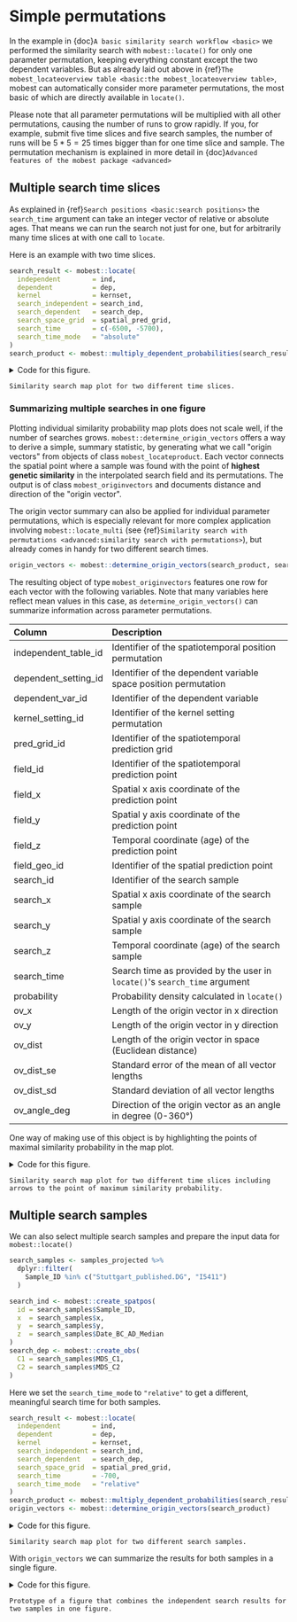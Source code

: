 # Simple permutations

In the example in {doc}`A basic similarity search workflow <basic>` we performed the similarity search with `mobest::locate()` for only one parameter permutation, keeping everything constant except the two dependent variables. But as already laid out above in {ref}`The mobest_locateoverview table <basic:the mobest_locateoverview table>`, mobest can automatically consider more parameter permutations, the most basic of which are directly available in `locate()`.

Please note that all parameter permutations will be multiplied with all other permutations, causing the number of runs to grow rapidly. If you, for example, submit five time slices and five search samples, the number of runs will be $5*5=25$ times bigger than for one time slice and sample. The permutation mechanism is explained in more detail in {doc}`Advanced features of the mobest package <advanced>`

## Multiple search time slices

As explained in {ref}`Search positions <basic:search positions>` the `search_time` argument can take an integer vector of relative or absolute ages. That means we can run the search not just for one, but for arbitrarily many time slices at with one call to `locate`.

Here is an example with two time slices.

```r
search_result <- mobest::locate(
  independent        = ind,
  dependent          = dep,
  kernel             = kernset,
  search_independent = search_ind,
  search_dependent   = search_dep,
  search_space_grid  = spatial_pred_grid,
  search_time        = c(-6500, -5700),
  search_time_mode   = "absolute"
)
search_product <- mobest::multiply_dependent_probabilities(search_result)
```

<details>
<summary>Code for this figure.</summary>

```r
ggplot() +
  geom_raster(
    data = search_product,
    mapping = aes(x = field_x, y = field_y, fill = probability)
  ) +
  scale_fill_viridis_c() +
  geom_sf(
    data = research_area_3035,
    fill = NA, colour = "red",
    linetype = "solid", linewidth = 1
  ) +
  geom_point(
    data = search_samples,
    mapping = aes(x, y),
    colour = "red"
  ) +
  ggtitle(
    label = "<Stuttgart> ~5250BC",
    subtitle = "Early Neolithic (Linear Pottery Culture) - Lazaridis et al. 2014"
  ) +
  theme_bw() +
  theme(
    axis.title = element_blank()
  ) +
  guides(
    fill = guide_colourbar(title = "Similarity\nsearch\nprobability")
  ) +
  facet_wrap(
    ~search_time,
    labeller = \(variable, value) {
      paste0("Search time: ", abs(value), "BC")
    }
  )
```
</details>

```{figure} img/basic/search_map_two_timeslices.png
Similarity search map plot for two different time slices.
```

### Summarizing multiple searches in one figure

Plotting individual similarity probability map plots does not scale well, if the number of searches grows. `mobest::determine_origin_vectors` offers a way to derive a simple, summary statistic, by generating what we call "origin vectors" from objects of class `mobest_locateproduct`. Each vector connects the spatial point where a sample was found with the point of **highest genetic similarity** in the interpolated search field and its permutations. The output is of class `mobest_originvectors` and documents distance and direction of the "origin vector".

The origin vector summary can also be applied for individual parameter permutations, which is especially relevant for more complex application involving `mobest::locate_multi` (see {ref}`Similarity search with permutations <advanced:similarity search with permutations>`), but already comes in handy for two different search times.

```r
origin_vectors <- mobest::determine_origin_vectors(search_product, search_time)
```

The resulting object of type `mobest_originvectors` features one row for each vector with the following variables. Note that many variables here reflect mean values in this case, as `determine_origin_vectors()` can summarize information across parameter permutations.

|Column               |Description |
|:--------------------|:-----------|
|independent_table_id |Identifier of the spatiotemporal position permutation|
|dependent_setting_id |Identifier of the dependent variable space position permutation|
|dependent_var_id     |Identifier of the dependent variable|
|kernel_setting_id    |Identifier of the kernel setting permutation|
|pred_grid_id         |Identifier of the spatiotemporal prediction grid|
|field_id             |Identifier of the spatiotemporal prediction point|
|field_x              |Spatial x axis coordinate of the prediction point|
|field_y              |Spatial y axis coordinate of the prediction point|
|field_z              |Temporal coordinate (age) of the prediction point|
|field_geo_id         |Identifier of the spatial prediction point|
|search_id            |Identifier of the search sample|
|search_x             |Spatial x axis coordinate of the search sample|
|search_y             |Spatial y axis coordinate of the search sample|
|search_z             |Temporal coordinate (age) of the search sample|
|search_time          |Search time as provided by the user in `locate()`'s `search_time` argument|
|probability          |Probability density calculated in `locate()`|
|ov_x                 |Length of the origin vector in x direction|
|ov_y                 |Length of the origin vector in y direction|
|ov_dist              |Length of the origin vector in space (Euclidean distance)|
|ov_dist_se           |Standard error of the mean of all vector lengths|
|ov_dist_sd           |Standard deviation of all vector lengths|
|ov_angle_deg         |Direction of the origin vector as an angle in degree (0-360°)|

One way of making use of this object is by highlighting the points of maximal similarity probability in the map plot.

<details>
<summary>Code for this figure.</summary>

```r
ggplot() +
  geom_raster(
    data = search_product,
    mapping = aes(x = field_x, y = field_y, fill = probability)
  ) +
  scale_fill_viridis_c() +
  geom_sf(
    data = research_area_3035,
    fill = NA, colour = "red",
    linetype = "solid", linewidth = 1
  ) +
  geom_point(
    data = search_samples,
    mapping = aes(x, y),
    colour = "red"
  ) +
  geom_point(
    data = origin_vectors,
    mapping = aes(field_x, field_y),
    fill = "orange", shape = 24
  ) +
  geom_segment(
    data = origin_vectors,
    mapping = aes(
      x = search_x, y = search_y,
      xend = field_x, yend = field_y
    ),
    arrow = arrow(length = unit(0.2, "cm")),
    colour = "red"
  ) +
  geom_label(
    data = origin_vectors,
    mapping = aes(
      x = (field_x + search_x)/2, y = (field_y + search_y)/2,
      label = paste0(round(ov_dist/1000, -2), "km")
    ),
    fill = "white", colour = "red", size = 2
  ) +
  ggtitle(
    label = "<Stuttgart> ~5250BC",
    subtitle = "Early Neolithic (Linear Pottery Culture) - Lazaridis et al. 2014"
  ) +
  theme_bw() +
  theme(
    axis.title = element_blank()
  ) +
  guides(
    fill = guide_colourbar(title = "Similarity\nsearch\nprobability")
  ) +
  facet_wrap(
    ~search_time,
    labeller = \(variable, value) {
      paste0("Search time: ", abs(value), "BC")
    }
  )
```
</details>

```{figure} img/basic/search_map_two_timeslices_with_ovs.png
Similarity search map plot for two different time slices including arrows to the point of maximum similarity probability.
```

## Multiple search samples

We can also select multiple search samples and prepare the input data for `mobest::locate()` 

```r
search_samples <- samples_projected %>%
  dplyr::filter(
    Sample_ID %in% c("Stuttgart_published.DG", "I5411")
  )

search_ind <- mobest::create_spatpos(
  id = search_samples$Sample_ID,
  x  = search_samples$x,
  y  = search_samples$y,
  z  = search_samples$Date_BC_AD_Median
)
search_dep <- mobest::create_obs(
  C1 = search_samples$MDS_C1,
  C2 = search_samples$MDS_C2
)
```

Here we set the `search_time_mode` to `"relative"` to get a different, meaningful search time for both samples.

```r
search_result <- mobest::locate(
  independent        = ind,
  dependent          = dep,
  kernel             = kernset,
  search_independent = search_ind,
  search_dependent   = search_dep,
  search_space_grid  = spatial_pred_grid,
  search_time        = -700,
  search_time_mode   = "relative"
)
search_product <- mobest::multiply_dependent_probabilities(search_result)
origin_vectors <- mobest::determine_origin_vectors(search_product)
```

<details>
<summary>Code for this figure.</summary>

```r
ggplot() +
  geom_raster(
    data = search_product,
    mapping = aes(x = field_x, y = field_y, fill = probability)
  ) +
  scale_fill_viridis_c() +
  geom_sf(
    data = research_area_3035,
    fill = NA, colour = "red",
    linetype = "solid", linewidth = 1
  ) +
  geom_point(
    data = search_samples %>% dplyr::rename(search_id = Sample_ID),
    mapping = aes(x, y),
    colour = "red"
  ) +
  theme_bw() +
  theme(
    axis.title = element_blank()
  ) +
  guides(
    fill = guide_colourbar(title = "Similarity\nsearch\nprobability")
  ) +
  facet_wrap(
    ~search_id,
    ncol = 2,
    labeller = labeller(
      search_id = c(
        "Stuttgart_published.DG" = paste(
          "<Stuttgart> ~5250BC",
          "Early Neolithic (Linear Pottery culture) - Lazaridis et al. 2014",
          "Search time: ~5950BC",
          sep = "\n"
        ),
        "I5411" = paste(
          "<I5411> ~6650BC",
          "Mesolithic (Iron Gates) - Mathieson et al. 2018",
          "Search time: ~7350BC",
          sep = "\n"
        )
      )
    )
  )
```
</details>

```{figure} img/basic/search_map_two_samples.png
Similarity search map plot for two different search samples.
```

With `origin_vectors` we can summarize the results for both samples in a single figure.

<details>
<summary>Code for this figure.</summary>

```r
ggplot() +
  geom_sf(
    data = research_land_outline_3035,
    fill = "grey", color = NA
  ) +
  geom_sf(
    data = research_area_3035,
    fill = NA, colour = "red",
    linetype = "solid", linewidth = 1
  ) +
  geom_point(
    data = origin_vectors,
    mapping = aes(search_x, search_y),
    colour = "red"
  ) +
  geom_point(
    data = origin_vectors,
    mapping = aes(field_x, field_y),
    fill = "orange", shape = 24
  ) +
  geom_segment(
    data = origin_vectors,
    mapping = aes(
      x = search_x, y = search_y,
      xend = field_x, yend = field_y
    ),
    arrow = arrow(length = unit(0.2, "cm")),
    colour = "red"
  ) +
  theme_bw() +
  theme(
    axis.title = element_blank()
  )
```
</details>

```{figure} img/basic/search_map_two_samples_in_one_plot.png
Prototype of a figure that combines the independent search results for two samples in one figure.
```